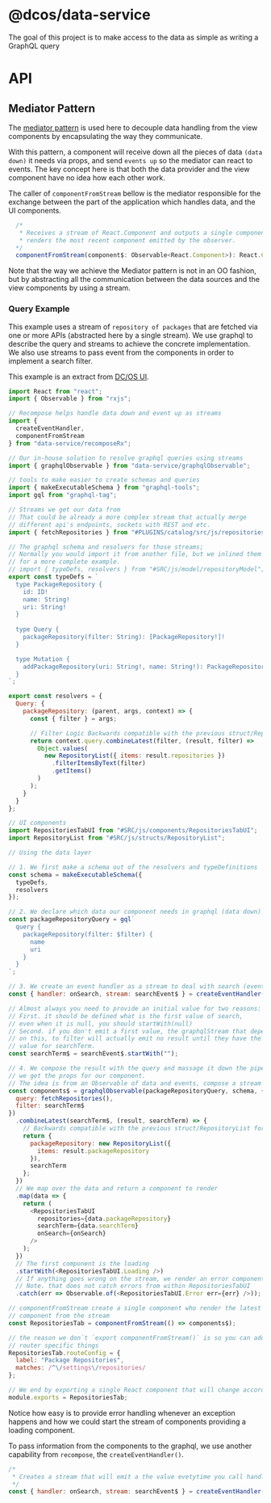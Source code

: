 # @dcos/data-service

The goal of this project is to make access to the data as simple as writing a GraphQL query

# API

## Mediator Pattern

The [mediator pattern](https://en.wikipedia.org/wiki/Mediator_pattern) is used here
to decouple data handling from the view components by encapsulating the way they
communicate.

With this pattern, a component will receive down all the pieces of data `(data down)` it needs via props,
and send `events up` so the mediator can react to events. The key concept here is that both the
data provider and the view component have no idea how each other work.

The caller of `componentFromStream` bellow is the mediator responsible for the exchange between
the part of the application which handles data, and the UI components.

```js
  /*
   * Receives a stream of React.Component and outputs a single component that
   * renders the most recent component emitted by the observer.
  */
  componentFromStream(component$: Observable<React.Component>): React.Component;
```

Note that the way we achieve the Mediator pattern is not in an OO fashion, but
by abstracting all the communication between the data sources and the view components
by using a stream.

### Query Example

This example uses a stream of `repository of packages` that are fetched via one or more
APIs (abstracted here by a single stream). We use graphql to describe the query and streams
to achieve the concrete implementation. We also use streams to pass event from the components
in order to implement a search filter.

This example is an extract from [DC/OS UI](https://github.com/dcos/dcos-ui/).

```js
import React from "react";
import { Observable } from "rxjs";

// Recompose helps handle data down and event up as streams
import {
  createEventHandler,
  componentFromStream
} from "data-service/recomposeRx";

// Our in-house solution to resolve graphql queries using streams
import { graphqlObservable } from "data-service/graphqlObservable";

// tools to make easier to create schemas and queries
import { makeExecutableSchema } from "graphql-tools";
import gql from "graphql-tag";

// Streams we get our data from
// That could be already a more complex stream that actually merge
// different api's endpoints, sockets with REST and etc.
import { fetchRepositories } from "#PLUGINS/catalog/src/js/repositories/repositoriesStream";

// The graphql schema and resolvers for those streams;
// Normally you would import it from another file, but we inlined them here
// for a more complete example.
// import { typeDefs, resolvers } from "#SRC/js/model/repositoryModel";
export const typeDefs = `
  type PackageRepository {
    id: ID!
    name: String!
    uri: String!
  }
  
  type Query {
    packageRepository(filter: String): [PackageRepository!]!
  }

  type Mutation {
    addPackageRepository(uri: String!, name: String!): PackageRepository
  }
`;

export const resolvers = {
  Query: {
    packageRepository: (parent, args, context) => {
      const { filter } = args;

      // Filter Logic Backwards compatible with the previous struct/RepositoryList
      return context.query.combineLatest(filter, (result, filter) =>
        Object.values(
          new RepositoryList({ items: result.repositories })
            .filterItemsByText(filter)
            .getItems()
        )
      );
    }
  }
};

// UI components
import RepositoriesTabUI from "#SRC/js/components/RepositoriesTabUI";
import RepositoryList from "#SRC/js/structs/RepositoryList";

// Using the data layer

// 1. We first make a schema out of the resolvers and typeDefinitions
const schema = makeExecutableSchema({
  typeDefs,
  resolvers
});

// 2. We declare which data our component needs in graphql (data down)
const packageRepositoryQuery = gql`
  query {
    packageRepository(filter: $filter) {
      name
      uri
    }
  }
`;

// 3. We create an event handler as a stream to deal with search (events up)
const { handler: onSearch, stream: searchEvent$ } = createEventHandler();

// Almost always you need to provide an initial value for two reasons:
// First. it should be defined what is the first value of search,
// even when it is null, you should startWith(null)
// Second. if you don't emit a first value, the graphqlStream that depend
// on this, to filter will actually emit no result until they have the first
// value for searchTerm.
const searchTerm$ = searchEvent$.startWith("");

// 4. We compose the result with the query and massage it down the pipe until
// we get the props for our component.
// The idea is from an Observable of data and events, compose a stream of React.Components
const components$ = graphqlObservable(packageRepositoryQuery, schema, {
  query: fetchRepositories(),
  filter: searchTerm$
})
  .combineLatest(searchTerm$, (result, searchTerm) => {
    // Backwards compatible with the previous struct/RepositoryList for packages
    return {
      packageRepository: new RepositoryList({
        items: result.packageRepository
      }),
      searchTerm
    };
  })
  // We map over the data and return a component to render
  .map(data => {
    return (
      <RepositoriesTabUI
        repositories={data.packageRepository}
        searchTerm={data.searchTerm}
        onSearch={onSearch}
      />
    );
  })
  // The first component is the loading
  .startWith(<RepositoriesTabUI.Loading />)
  // If anything goes wrong on the stream, we render an error component
  // Note. that does not catch errors from within RepositoriesTabUI
  .catch(err => Observable.of(<RepositoriesTabUI.Error err={err} />));

// componentFromStream create a single component who render the latest emitted
// component from the stream
const RepositoriesTab = componentFromStream(() => components$);

// the reason we don`t `export componentFromStream()` is so you can add those
// router specific things
RepositoriesTab.routeConfig = {
  label: "Package Repositories",
  matches: /^\/settings\/repositories/
};

// We end by exporting a single React component that will change according to the stream
module.exports = RepositoriesTab;
```

Notice how easy is to provide error handling whenever an exception happens and how
we could start the stream of components providing a loading component.

To pass information from the components to the graphql, we use another capability
from `recompose`, the `createEventHandler()`.

```js
/*
 * Creates a stream that will emit a the value evetytime you call handler(value)
 */
const { handler: onSearch, stream: searchEvent$ } = createEventHandler();
```
